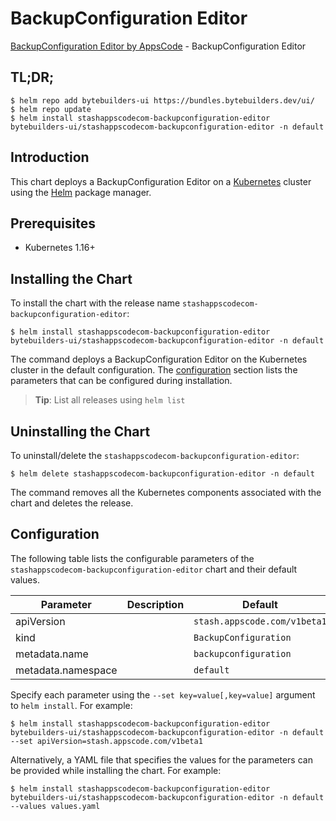 # BackupConfiguration Editor

[BackupConfiguration Editor by AppsCode](https://byte.builders) - BackupConfiguration Editor

## TL;DR;

```console
$ helm repo add bytebuilders-ui https://bundles.bytebuilders.dev/ui/
$ helm repo update
$ helm install stashappscodecom-backupconfiguration-editor bytebuilders-ui/stashappscodecom-backupconfiguration-editor -n default
```

## Introduction

This chart deploys a BackupConfiguration Editor on a [Kubernetes](http://kubernetes.io) cluster using the [Helm](https://helm.sh) package manager.

## Prerequisites

- Kubernetes 1.16+

## Installing the Chart

To install the chart with the release name `stashappscodecom-backupconfiguration-editor`:

```console
$ helm install stashappscodecom-backupconfiguration-editor bytebuilders-ui/stashappscodecom-backupconfiguration-editor -n default
```

The command deploys a BackupConfiguration Editor on the Kubernetes cluster in the default configuration. The [configuration](#configuration) section lists the parameters that can be configured during installation.

> **Tip**: List all releases using `helm list`

## Uninstalling the Chart

To uninstall/delete the `stashappscodecom-backupconfiguration-editor`:

```console
$ helm delete stashappscodecom-backupconfiguration-editor -n default
```

The command removes all the Kubernetes components associated with the chart and deletes the release.

## Configuration

The following table lists the configurable parameters of the `stashappscodecom-backupconfiguration-editor` chart and their default values.

|     Parameter      | Description |           Default            |
|--------------------|-------------|------------------------------|
| apiVersion         |             | `stash.appscode.com/v1beta1` |
| kind               |             | `BackupConfiguration`        |
| metadata.name      |             | `backupconfiguration`        |
| metadata.namespace |             | `default`                    |


Specify each parameter using the `--set key=value[,key=value]` argument to `helm install`. For example:

```console
$ helm install stashappscodecom-backupconfiguration-editor bytebuilders-ui/stashappscodecom-backupconfiguration-editor -n default --set apiVersion=stash.appscode.com/v1beta1
```

Alternatively, a YAML file that specifies the values for the parameters can be provided while
installing the chart. For example:

```console
$ helm install stashappscodecom-backupconfiguration-editor bytebuilders-ui/stashappscodecom-backupconfiguration-editor -n default --values values.yaml
```
